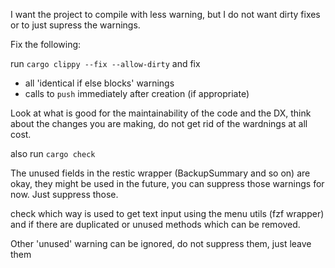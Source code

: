 I want the project to compile with less warning, but I do not want dirty fixes
or to just supress the warnings. 

Fix the following:

run `cargo clippy --fix --allow-dirty` and fix
- all 'identical if else blocks' warnings
- calls to `push` immediately after creation (if appropriate)

Look at what is good for the maintainability of the code and the DX, think about
the changes you are making, do not get rid of the wardnings at all cost. 

also run `cargo check`

The unused fields in the restic wrapper (BackupSummary and so on) are okay, they
might be used in the future, you can suppress those warnings for now. Just suppress those. 


check which way is used to get text input using the menu utils (fzf wrapper) and
if there are duplicated or unused methods which can be removed. 

Other 'unused' warning can be ignored, do not suppress them, just leave them

